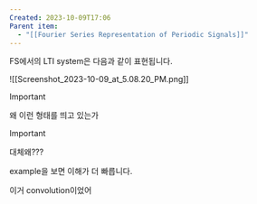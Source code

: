 ```yaml
---
Created: 2023-10-09T17:06
Parent item:
  - "[[Fourier Series Representation of Periodic Signals]]"
---
```

FS에서의 LTI system은 다음과 같이 표현됩니다.

![[Screenshot_2023-10-09_at_5.08.20_PM.png]]

> [!important]  
> 왜 이런 형태를 띄고 있는가  
  
> [!important]  
> 대체왜???  

example을 보면 이해가 더 빠릅니다.

이거 convolution이었어